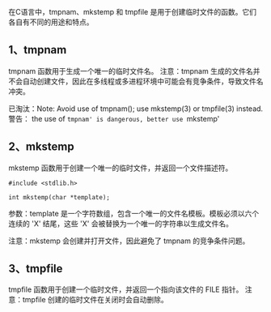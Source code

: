 在C语言中，tmpnam、mkstemp 和 tmpfile 是用于创建临时文件的函数。它们各自有不同的用途和特点。

## 1、tmpnam
tmpnam 函数用于生成一个唯一的临时文件名。
注意：tmpnam 生成的文件名并不会自动创建文件，因此在多线程或多进程环境中可能会有竞争条件，导致文件名冲突。

已淘汰：Note: Avoid use of tmpnam(); use mkstemp(3) or tmpfile(3) instead.
警告： the use of `tmpnam' is dangerous, better use `mkstemp'

## 2、mkstemp
mkstemp 函数用于创建一个唯一的临时文件，并返回一个文件描述符。
```
#include <stdlib.h>

int mkstemp(char *template);
```
参数：template 是一个字符数组，包含一个唯一的文件名模板。模板必须以六个连续的 'X' 结尾，这些 'X' 会被替换为一个唯一的字符串以生成文件名。

注意：mkstemp 会创建并打开文件，因此避免了 tmpnam 的竞争条件问题。

## 3、tmpfile
tmpfile 函数用于创建一个临时文件，并返回一个指向该文件的 FILE 指针。
注意：tmpfile 创建的临时文件在关闭时会自动删除。

